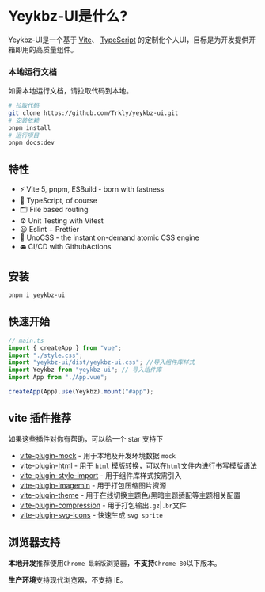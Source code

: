 # Yeykbz-UI是什么?

Yeykbz-UI是一个基于 [Vite](https://github.com/vitejs/vite)、 [TypeScript](https://www.typescriptlang.org/) 的定制化个人UI，目标是为开发提供开箱即用的高质量组件。



### 本地运行文档

如需本地运行文档，请拉取代码到本地。

```bash
# 拉取代码
git clone https://github.com/Trkly/yeykbz-ui.git
# 安装依赖
pnpm install
# 运行项目
pnpm docs:dev
```

## 特性

- ⚡️ Vite 5, pnpm, ESBuild - born with fastness
- 🦾 TypeScript, of course
- 🗂 File based routing
- ⚙️ Unit Testing with Vitest
- 😃 Eslint + Prettier
- 🎨 UnoCSS - the instant on-demand atomic CSS engine
- 🚘 CI/CD with GithubActions


## 安装

```bash
pnpm i yeykbz-ui
```

## 快速开始

```typescript
// main.ts
import { createApp } from "vue";
import "./style.css";
import "yeykbz-ui/dist/yeykbz-ui.css"; //导入组件库样式
import Yeykbz from "yeykbz-ui"; // 导入组件库
import App from "./App.vue";

createApp(App).use(Yeykbz).mount("#app");
```


## vite 插件推荐

如果这些插件对你有帮助，可以给一个 star 支持下

- [vite-plugin-mock](https://github.com/vbenjs/vite-plugin-mock) - 用于本地及开发环境数据 `mock`
- [vite-plugin-html](https://github.com/vbenjs/vite-plugin-html) - 用于 `html` 模版转换，可以在`html`文件内进行书写模版语法
- [vite-plugin-style-import](https://github.com/vbenjs/vite-plugin-style-import) - 用于组件库样式按需引入
- [vite-plugin-imagemin](https://github.com/vbenjs/vite-plugin-imagemin) - 用于打包压缩图片资源
- [vite-plugin-theme](https://github.com/vbenjs/vite-plugin-theme) - 用于在线切换主题色/黑暗主题适配等主题相关配置
- [vite-plugin-compression](https://github.com/vbenjs/vite-plugin-compression) - 用于打包输出`.gz`|`.br`文件
- [vite-plugin-svg-icons](https://github.com/vbenjs/vite-plugin-svg-icons) - 快速生成 `svg sprite`

## 浏览器支持

**本地开发**推荐使用`Chrome 最新版`浏览器，**不支持**`Chrome 80`以下版本。

**生产环境**支持现代浏览器，不支持 IE。

